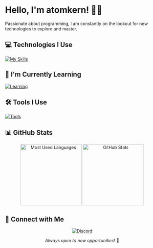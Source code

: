 # Hello, I'm atomkern! 👋🌟

Passionate about programming, I am constantly on the lookout for new technologies to explore and master.

## 💻 Technologies I Use

[![My Skills](https://skillicons.dev/icons?i=html,scss,angular,nodejs,ts,mongodb)](https://skillicons.dev)

## 🌱 I'm Currently Learning

[![Learning](https://skillicons.dev/icons?i=c,rust)](https://skillicons.dev)

## 🛠 Tools I Use

[![Tools](https://skillicons.dev/icons?i=linux,bash,vscode,bun,nginx,git)](https://skillicons.dev)

## 📊 GitHub Stats

<div align="center">
  <img src="https://github-readme-stats.vercel.app/api/top-langs/?username=atomkernel0&theme=catppuccin_mocha&hide_border=true&layout=compact&count_private=true" alt="Most Used Languages" height="200" />
  <img src="https://github-readme-stats.vercel.app/api?username=atomkernel0&show_icons=true&theme=catppuccin_mocha&hide_border=true&count_private=true" alt="GitHub Stats" height="200" />
</div>

## 🚀 Connect with Me

<p align="center">
  <a href="https://discordapp.com/users/nukleon88">
    <img src="https://img.shields.io/badge/-nukleon88-5865F2?style=flat-square&logo=discord&logoColor=white" alt="Discord"/>
  </a>
</p>

<p align="center">
  <em>Always open to new opportunities!</em> 🚀
</p>
